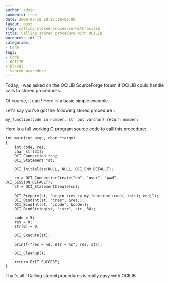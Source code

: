 ```yaml
---
author: admin
comments: true
date: 2008-07-18 20:17:18+00:00
layout: post
slug: calling-stored-procedure-with-ocilib
title: Calling stored procedure with OCILIB
wordpress_id: 13
categories:
- Code
tags:
- Code
- OCILIB
- pl/sql
- stored procedure
---
```


Today, I was asked on the OCILIB SourceForge forum if OCILIB could handle calls to stored procedures...

Of course, it can ! Here is a basic simple example.

Let's say you've got the following stored procedure :

    
    
    my_function(code in number, str out varchar) return number;
    



Here is a full working C program source code to call this procedure:


    
    
    int main(int argc, char **argv)
    {
        int code, res;
        char str[31];
        OCI_Connection *cn;
        OCI_Statement *st;
    
        OCI_Initialize(NULL, NULL, OCI_ENV_DEFAULT);
    
        cn = OCI_ConnectionCreate("db", "user", "pwd", OCI_SESSION_DEFAULT);
        st = OCI_StatementCreate(cn);
    
        OCI_Prepare(st, "begin :res := my_function(:code, :str); end;");
        OCI_BindInt(st, ":res", &res;);
        OCI_BindInt(st, ":code", &code;);
        OCI_BindString(st, ":str", str, 30);
    
        code = 5;
        res = 0;
        str[0] = 0;
    
        OCI_Execute(st);
    
        printf("res = %d, str = %s", res, str);
    
        OCI_Cleanup();
    
        return EXIT_SUCCESS;
    }
    



That's all ! Calling stored procedures is really easy with OCILIB

